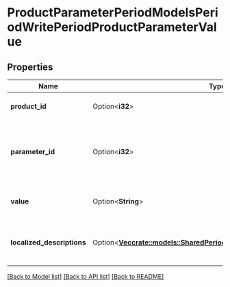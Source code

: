 # ProductParameterPeriodModelsPeriodWritePeriodProductParameterValue

## Properties

Name | Type | Description | Notes
------------ | ------------- | ------------- | -------------
**product_id** | Option<**i32**> | The product id of the parameter. | [optional]
**parameter_id** | Option<**i32**> | The unique identifier of the parameter that this value belongs to. | [optional]
**value** | Option<**String**> | The identifying value of the parameter. | [optional]
**localized_descriptions** | Option<[**Vec<crate::models::SharedPeriodModelsPeriodLocalizableContent>**](Shared.Models.LocalizableContent.md)> | The localized descriptions of the parameter. | [optional]

[[Back to Model list]](../README.md#documentation-for-models) [[Back to API list]](../README.md#documentation-for-api-endpoints) [[Back to README]](../README.md)


